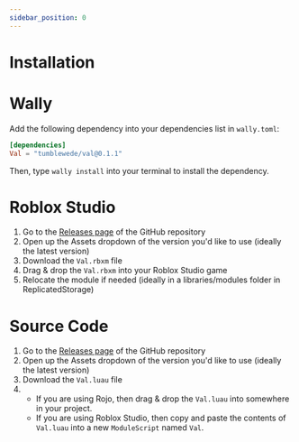 ```yaml
---
sidebar_position: 0
---
```

# Installation
# Wally
Add the following dependency into your dependencies list in `wally.toml`:
```toml
[dependencies]
Val = "tumblewede/val@0.1.1"
```
Then, type `wally install` into your terminal to install the dependency.
# Roblox Studio
1. Go to the [Releases page](https://github.com/TumbleWede/Val/releases) of the GitHub repository
2. Open up the Assets dropdown of the version you'd like to use (ideally the latest version)
3. Download the `Val.rbxm` file
4. Drag & drop the `Val.rbxm` into your Roblox Studio game
5. Relocate the module if needed (ideally in a libraries/modules folder in ReplicatedStorage)
# Source Code
1. Go to the [Releases page](https://github.com/TumbleWede/Val/releases) of the GitHub repository
2. Open up the Assets dropdown of the version you'd like to use (ideally the latest version)
3. Download the `Val.luau` file
4. - If you are using Rojo, then drag & drop the `Val.luau` into somewhere in your project.
   - If you are using Roblox Studio, then copy and paste the contents of `Val.luau` into a new `ModuleScript` named `Val`.